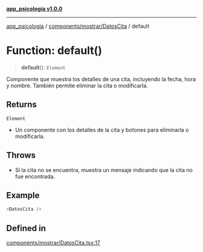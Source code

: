 [**app_psicologia v1.0.0**](../../../../README.md)

***

[app_psicologia](../../../../modules.md) / [components/mostrar/DatosCita](../README.md) / default

# Function: default()

> **default**(): `Element`

Componente que muestra los detalles de una cita, incluyendo la fecha, hora y nombre.
También permite eliminar la cita o modificarla.

## Returns

`Element`

- Un componente con los detalles de la cita y botones para eliminarla o modificarla.

## Throws

- Si la cita no se encuentra, muestra un mensaje indicando que la cita no fue encontrada.

## Example

```ts
<DatosCita />
```

## Defined in

[components/mostrar/DatosCita.tsx:17](https://github.com/XxtbmfxX/app_psicologia/blob/da762f4f9225edbb02c8e13dfe2f9bc7ae75eef5/components/mostrar/DatosCita.tsx#L17)
